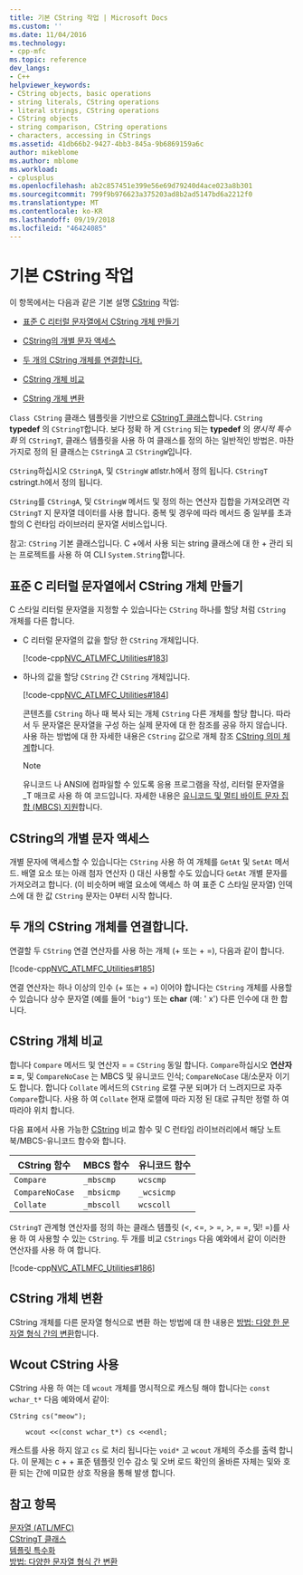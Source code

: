 ```yaml
---
title: 기본 CString 작업 | Microsoft Docs
ms.custom: ''
ms.date: 11/04/2016
ms.technology:
- cpp-mfc
ms.topic: reference
dev_langs:
- C++
helpviewer_keywords:
- CString objects, basic operations
- string literals, CString operations
- literal strings, CString operations
- CString objects
- string comparison, CString operations
- characters, accessing in CStrings
ms.assetid: 41db66b2-9427-4bb3-845a-9b6869159a6c
author: mikeblome
ms.author: mblome
ms.workload:
- cplusplus
ms.openlocfilehash: ab2c857451e399e56e69d79240d4ace023a8b301
ms.sourcegitcommit: 799f9b976623a375203ad8b2ad5147bd6a2212f0
ms.translationtype: MT
ms.contentlocale: ko-KR
ms.lasthandoff: 09/19/2018
ms.locfileid: "46424085"
---
```

# <a name="basic-cstring-operations"></a>기본 CString 작업

이 항목에서는 다음과 같은 기본 설명 [CString](../atl-mfc-shared/reference/cstringt-class.md) 작업:

- [표준 C 리터럴 문자열에서 CString 개체 만들기](#_core_creating_cstring_objects_from_standard_c_literal_strings)

- [CString의 개별 문자 액세스](#_core_accessing_individual_characters_in_a_cstring)

- [두 개의 CString 개체를 연결합니다.](#_core_concatenating_two_cstring_objects)

- [CString 개체 비교](#_core_comparing_cstring_objects)

- [CString 개체 변환](#_core_converting_cstring_objects)

`Class CString` 클래스 템플릿을 기반으로 [CStringT 클래스](../atl-mfc-shared/reference/cstringt-class.md)합니다. `CString` **typedef** 의 `CStringT`합니다. 보다 정확 하 게 `CString` 되는 **typedef** 의 *명시적 특수화* 의 `CStringT`, 클래스 템플릿을 사용 하 여 클래스를 정의 하는 일반적인 방법은. 마찬가지로 정의 된 클래스는 `CStringA` 고 `CStringW`입니다.

`CString`하십시오 `CStringA`, 및 `CStringW` atlstr.h에서 정의 됩니다. `CStringT` cstringt.h에서 정의 됩니다.

`CString`를 `CStringA`, 및 `CStringW` 메서드 및 정의 하는 연산자 집합을 가져오려면 각 `CStringT` 지 문자열 데이터를 사용 합니다. 중복 및 경우에 따라 메서드 중 일부를 초과할의 C 런타임 라이브러리 문자열 서비스입니다.

참고: `CString` 기본 클래스입니다. C +에서 사용 되는 string 클래스에 대 한 + 관리 되는 프로젝트를 사용 하 여 CLI `System.String`합니다.

##  <a name="_core_creating_cstring_objects_from_standard_c_literal_strings"></a> 표준 C 리터럴 문자열에서 CString 개체 만들기

C 스타일 리터럴 문자열을 지정할 수 있습니다는 `CString` 하나를 할당 처럼 `CString` 개체를 다른 합니다.

- C 리터럴 문자열의 값을 할당 한 `CString` 개체입니다.

   [!code-cpp[NVC_ATLMFC_Utilities#183](../atl-mfc-shared/codesnippet/cpp/basic-cstring-operations_1.cpp)]

- 하나의 값을 할당 `CString` 간 `CString` 개체입니다.

   [!code-cpp[NVC_ATLMFC_Utilities#184](../atl-mfc-shared/codesnippet/cpp/basic-cstring-operations_2.cpp)]

   콘텐츠를 `CString` 하나 때 복사 되는 개체 `CString` 다른 개체를 할당 합니다. 따라서 두 문자열은 문자열을 구성 하는 실제 문자에 대 한 참조를 공유 하지 않습니다. 사용 하는 방법에 대 한 자세한 내용은 `CString` 값으로 개체 참조 [CString 의미 체계](../atl-mfc-shared/cstring-semantics.md)합니다.

   > [!NOTE]
   > 유니코드 나 ANSI에 컴파일할 수 있도록 응용 프로그램을 작성, 리터럴 문자열을 _T 매크로 사용 하 여 코드입니다. 자세한 내용은 [유니코드 및 멀티 바이트 문자 집합 (MBCS) 지원](../atl-mfc-shared/unicode-and-multibyte-character-set-mbcs-support.md)합니다.

##  <a name="_core_accessing_individual_characters_in_a_cstring"></a> CString의 개별 문자 액세스

개별 문자에 액세스할 수 있습니다는 `CString` 사용 하 여 개체를 `GetAt` 및 `SetAt` 메서드. 배열 요소 또는 아래 첨자 연산자 () 대신 사용할 수도 있습니다 `GetAt` 개별 문자를 가져오려고 합니다. (이 비슷하며 배열 요소에 액세스 하 여 표준 C 스타일 문자열) 인덱스에 대 한 값 `CString` 문자는 0부터 시작 합니다.

##  <a name="_core_concatenating_two_cstring_objects"></a> 두 개의 CString 개체를 연결합니다.

연결할 두 `CString` 연결 연산자를 사용 하는 개체 (+ 또는 + =), 다음과 같이 합니다.

[!code-cpp[NVC_ATLMFC_Utilities#185](../atl-mfc-shared/codesnippet/cpp/basic-cstring-operations_3.cpp)]

연결 연산자는 하나 이상의 인수 (+ 또는 + =) 이어야 합니다는 `CString` 개체를 사용할 수 있습니다 상수 문자열 (예를 들어 `"big"`) 또는 **char** (예: ' x') 다른 인수에 대 한 합니다.

##  <a name="_core_comparing_cstring_objects"></a> CString 개체 비교

합니다 `Compare` 메서드 및 연산자 = = `CString` 동일 합니다. `Compare`하십시오 **연산자 = =**, 및 `CompareNoCase` 는 MBCS 및 유니코드 인식; `CompareNoCase` 대/소문자 이기도 합니다. 합니다 `Collate` 메서드의 `CString` 로캘 구분 되며가 더 느려지므로 자주 `Compare`합니다. 사용 하 여 `Collate` 현재 로캘에 따라 지정 된 대로 규칙만 정렬 하 여 따라야 위치 합니다.

다음 표에서 사용 가능한 [CString](../atl-mfc-shared/reference/cstringt-class.md) 비교 함수 및 C 런타임 라이브러리에서 해당 노트북/MBCS-유니코드 함수와 합니다.

|CString 함수|MBCS 함수|유니코드 함수|
|----------------------|-------------------|----------------------|
|`Compare`|`_mbscmp`|`wcscmp`|
|`CompareNoCase`|`_mbsicmp`|`_wcsicmp`|
|`Collate`|`_mbscoll`|`wcscoll`|

`CStringT` 관계형 연산자를 정의 하는 클래스 템플릿 (<, \<=, > =, >, = =, 및! =)를 사용 하 여 사용할 수 있는 `CString`. 두 개를 비교 `CStrings` 다음 예와에서 같이 이러한 연산자를 사용 하 여 합니다.

[!code-cpp[NVC_ATLMFC_Utilities#186](../atl-mfc-shared/codesnippet/cpp/basic-cstring-operations_4.cpp)]

##  <a name="_core_converting_cstring_objects"></a> CString 개체 변환

CString 개체를 다른 문자열 형식으로 변환 하는 방법에 대 한 내용은 [방법: 다양 한 문자열 형식 간의 변환](../text/how-to-convert-between-various-string-types.md)합니다.

## <a name="using-cstring-with-wcout"></a>Wcout CString 사용

CString 사용 하 여는 데 `wcout` 개체를 명시적으로 캐스팅 해야 합니다는 `const wchar_t*` 다음 예와에서 같이:

```
CString cs("meow");

    wcout <<(const wchar_t*) cs <<endl;

```

캐스트를 사용 하지 않고 `cs` 로 처리 됩니다는 `void*` 고 `wcout` 개체의 주소를 출력 합니다. 이 문제는 c + + 표준 템플릿 인수 감소 및 오버 로드 확인의 올바른 자체는 및와 호환 되는 간에 미묘한 상호 작용을 통해 발생 합니다.

## <a name="see-also"></a>참고 항목

[문자열 (ATL/MFC)](../atl-mfc-shared/strings-atl-mfc.md)<br/>
[CStringT 클래스](../atl-mfc-shared/reference/cstringt-class.md)<br/>
[템플릿 특수화](../cpp/template-specialization-cpp.md)<br/>
[방법: 다양한 문자열 형식 간 변환](../text/how-to-convert-between-various-string-types.md)


